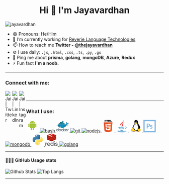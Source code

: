 
<h1 align="center">Hi 👋 I'm Jayavardhan</h1>
<p align="left"> <img src="https://komarev.com/ghpvc/?username=jayavardhan3112&label=Profile%20views&color=0e75b6&style=plastic" alt="jayavardhan" /> </p>

- 😄 Pronouns: He/Him
- 🔭 I’m currently working for [Reverie Language Technologies](https://github.com/orgs/reverieinc/teams/anuvadak)
- 📫 How to reach me **Twitter - [@thejayavardhan](https://twitter.com/thejayavardhan)**
- ⚙️ I use daily: `.js`, `.html`, `.css`, `.ts`, `.py`, `.go`
- 💬 Ping me about **prisma**, **golang**, **mongoDB**, **Azure**, **Redux**
- ⚡ Fun fact **I'm a noob.**

---

### Connect with me:

[<img align="left" alt="Jai | Twitter" width="22px" src="https://cdn.jsdelivr.net/npm/simple-icons@v3/icons/twitter.svg" />][twitter]
[<img align="left" alt="Jai | LinkedIn" width="22px" src="https://cdn.jsdelivr.net/npm/simple-icons@v3/icons/linkedin.svg" />][linkedin]
[<img align="left" alt="Jai | Instagram" width="22px" src="https://cdn.jsdelivr.net/npm/simple-icons@v3/icons/instagram.svg" />][instagram]

<br />

---

<h3 align="left">What I use:</h3>
<p align="left"> <a href="https://developer.android.com" target="_blank"> <img src="https://raw.githubusercontent.com/devicons/devicon/master/icons/android/android-original-wordmark.svg" alt="android" width="40" height="40"/> </a> <a href="https://www.gnu.org/software/bash/" target="_blank"> <img src="https://www.vectorlogo.zone/logos/gnu_bash/gnu_bash-icon.svg" alt="bash" width="40" height="40"/> </a> <a href="https://www.docker.com/" target="_blank"> <img src="https://raw.githubusercontent.com/devicons/devicon/master/icons/docker/docker-original-wordmark.svg" alt="docker" width="40" height="40"/> </a> <a href="https://git-scm.com/" target="_blank"> <img src="https://www.vectorlogo.zone/logos/git-scm/git-scm-icon.svg" alt="git" width="40" height="40"/> </a> <a href="https://nodejs.org" target="_blank"> <img src="https://www.vectorlogo.zone/logos/nodejs/nodejs-icon.svg" alt="nodejs" width="40" height="40"/> </a> <a href="https://www.w3.org/html/" target="_blank"> <img src="https://raw.githubusercontent.com/devicons/devicon/master/icons/html5/html5-original-wordmark.svg" alt="html5" width="40" height="40"/> </a> <a href="https://www.java.com" target="_blank"> <img src="https://raw.githubusercontent.com/devicons/devicon/master/icons/java/java-original.svg" alt="java" width="40" height="40"/> </a> <a href="https://www.linux.org/" target="_blank"> <img src="https://raw.githubusercontent.com/devicons/devicon/master/icons/linux/linux-original.svg" alt="linux" width="40" height="40"/> </a> <a href="https://www.photoshop.com/en" target="_blank"> <img src="https://raw.githubusercontent.com/devicons/devicon/master/icons/photoshop/photoshop-line.svg" alt="photoshop" width="40" height="40"/> </a> <a href="https://www.mongodb.com/" target="_blank"> <img src="https://www.vectorlogo.zone/logos/mongodb/mongodb-icon.svg" alt="mongodb" width="40" height="40"/> </a> <a href="https://www.python.org" target="_blank"> <img src="https://raw.githubusercontent.com/devicons/devicon/master/icons/python/python-original.svg" alt="python" width="40" height="40"/> </a> <a href="https://redis.io" target="_blank"> <img src="https://raw.githubusercontent.com/devicons/devicon/master/icons/redis/redis-original-wordmark.svg" alt="redis" width="40" height="40"/> </a> <a href="https://golang.org/" target="_blank"> <img src="https://www.vectorlogo.zone/logos/golang/golang-vertical.svg" alt="golang" width="40" height="40"/> </a> </p>

---

<div>
  <h4>👨🏻‍💻 GitHub Usage stats</h4>
</div>

![Github Stats](https://github-readme-stats.vercel.app/api?username=jayavardhan3112&show_icons=true&theme=tokyonight&locale=en&count_private=true&include_all_commits=true)
![Top Langs](https://github-readme-stats.vercel.app/api/top-langs?username=jayavardhan3112&show_icons=true&theme=tokyonight&hide=TeX&layout=compact)

---

[twitter]: https://twitter.com/thejayavardhan
[instagram]: https://instagram.com/jai_3112
[linkedin]: https://linkedin.com/in/jayavardhan3112

